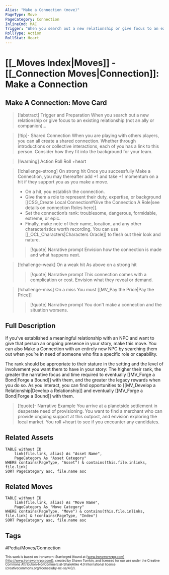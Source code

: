 ```yaml
---
Alias: "Make a Connection (move)"
PageType: Move
PageCategory: Connection
InlineCmd: MAC
Trigger: "When you search out a new relationship or give focus to an existing relationship (not an ally or companion)"
RollType: Action
RollStat: Heart
---
```

# [[_Moves Index|Moves]] - [[_Connection Moves|Connection]]: Make a Connection

## Make A Connection: Move Card
>[!abstract]  Trigger and Preparation
>When you search out a new relationship or give focus to an existing relationship (not an ally or companion)...

> [!tip]- Shared Connection
> When you are playing with others players, you can all create a shared connection.  Whether through introductions or collective interactions, each of you has a link to this person. Consider how they fit into the background for your team.

> [!warning] Action Roll
> Roll +heart

> [!challenge-strong] On strong hit
>  Once you successfully Make a Connection, you may thereafter add +1 and take +1 momentum on a hit if they support you as you make a move.  
> * On a hit, you establish the connection. 
> * Give them a role to represent their duty, expertise, or background [[CSG_Create Local Connection#Give the Connection A Role|see details on connection Roles here]].
> * Set the connection’s rank: troublesome, dangerous, formidable, extreme, or epic.
> * Finally, make note of their name, location, and any other characteristics worth recording. You can use [[_OCL_Characters|Characters Oracle]] to flesh out their look and nature.
> 
> >[!quote] Narrative prompt
> >Envision how the connection is made and what happens next.

> [!challenge-weak] On a weak hit
> As above on a strong hit
> >[!quote] Narrative prompt
> >This connection comes with a complication or cost. Envision what they reveal or demand.

> [!challenge-miss] On a miss
> You must [[MV_Pay the Price|Pay the Price]]
> >[!quote] Narrative prompt
> >You don't make a connection and the situation worsens.

## Full Description
If you’ve established a meaningful relationship with an NPC and want to give that person an ongoing presence in your story, make this move. You can also Make a Connection with an entirely new NPC by searching them out when you’re in need of someone who fits a specific role or capability. 

The rank should be appropriate to their stature in the setting and the level of involvement you want them to have in your story:  The higher their rank, the greater the narrative focus and time required to eventually [[MV_Forge a Bond|Forge a Bound]] with them, and the greater the legacy rewards when you do so. As you interact, you can find opportunities to [[MV_Develop a Relationship|Develop a Relationship]] and eventually [[MV_Forge a Bond|Forge a Bound]] with them.

> [!quote]- Narrative Example
> You arrive at a planetside settlement in desperate need of provisioning. You want to find a merchant who can provide ongoing support at this outpost, and envision exploring the local market. You roll +heart to see if you encounter any candidates. 

## Related Assets
```dataview
TABLE without ID
	link(file.link, alias) As "Asset Name",
	PageCategory As "Asset Category"
WHERE contains(PageType, "Asset") & contains(this.file.inlinks, file.link)
SORT PageCategory asc, file.name asc
```

## Related Moves
```dataview
TABLE without ID
	link(file.link, alias) As "Move Name",
	PageCategory As "Move Category"
WHERE contains(PageType, "Move") & contains(this.file.inlinks, file.link) & !contains(PageType, "Index")
SORT PageCategory asc, file.name asc
```

## Tags

#Pedia/Moves/Connection 

<font size=-2>This work is based on Ironsworn: Starforged (found at [www.ironswornrpg.com](http://www.ironswornrpg.com)), created by Shawn Tomkin, and licensed for our use under the Creative Commons Attribution-NonCommercial-ShareAlike 4.0 International license  (creativecommons.org/licenses/by-nc-sa/4.0/).</font>